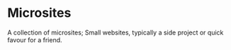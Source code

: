# Microsites

A collection of microsites; Small websites, typically a side project or quick favour for a friend.
